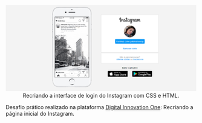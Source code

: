 <p align="center">
  <a href="https://lucasrmagalhaes.github.io/dio/" rel="nofollow">
    <img src="https://github.com/palomamourap/dio/raw/master/img/capa.png" alt="Interface Instagram" style="max-width:100%;">
  </a>
  <br>
  Recriando a interface de login do Instagram com CSS e HTML.
</p>

Desafio prático realizado na plataforma <a href="https://web.digitalinnovation.one/home" target="_blank">Digital Innovation One</a>: Recriando a página inicial do Instagram.
